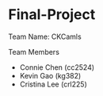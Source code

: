 # Final-Project

Team Name: CKCamls

Team Members
- Connie Chen (cc2524)
- Kevin Gao (kg382)
- Cristina Lee (crl225)
